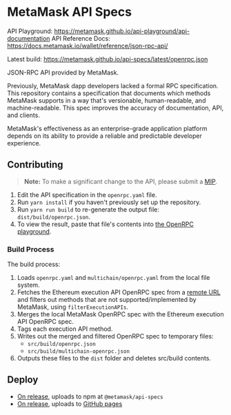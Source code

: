 # MetaMask API Specs

API Playground: https://metamask.github.io/api-playground/api-documentation
API Reference Docs: https://docs.metamask.io/wallet/reference/json-rpc-api/

Latest build: https://metamask.github.io/api-specs/latest/openrpc.json

JSON-RPC API provided by MetaMask.

Previously, MetaMask dapp developers lacked a formal RPC specification. This repository contains a specification that documents which methods MetaMask supports in a way that's versionable, human-readable, and machine-readable. This spec improves the accuracy of documentation, API, and clients.

MetaMask's effectiveness as an enterprise-grade application platform depends on its ability to provide a reliable and predictable developer experience.

## Contributing

> **Note:** To make a significant change to the API, please submit a [MIP](https://github.com/MetaMask/metamask-improvement-proposals/tree/main).

1. Edit the API specification in the `openrpc.yaml` file.
2. Run `yarn install` if you haven't previously set up the repository. 
3. Run `yarn run build` to re-generate the output file: `dist/build/openrpc.json`.
4. To view the result, paste that file's contents into [the OpenRPC playground](https://playground.open-rpc.org/).

### Build Process

The build process:
1. Loads `openrpc.yaml` and `multichain/openrpc.yaml` from the local file system.
2. Fetches the Ethereum execution API OpenRPC spec from a [remote URL](https://raw.githubusercontent.com/ethereum/execution-apis/59e6a6f9947859e8bb41bc63b248aa026b0781bd/refs-openrpc.json) and filters out methods that are not supported/implemented by MetaMask, using `filterExecutionAPIs`.
3. Merges the local MetaMask OpenRPC spec with the Ethereum execution API OpenRPC spec.
4. Tags each execution API method.
5. Writes out the merged and filtered OpenRPC spec to temporary files:
	 - `src/build/openrpc.json`
	 - `src/build/multichain-openrpc.json`
6. Outputs these files to the `dist` folder and deletes src/build contents. 

## Deploy
- [On release](RELEASING.md), uploads to npm at `@metamask/api-specs`
- [On release](RELEASING.md), uploads to [GitHub pages](https://metamask.github.io/api-specs/latest/metamask-openrpc.json)

